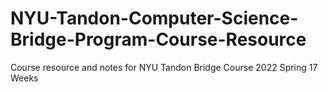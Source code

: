 # NYU-Tandon-Computer-Science-Bridge-Program-Course-Resource
Course resource and notes for NYU Tandon Bridge Course 2022 Spring 17 Weeks
